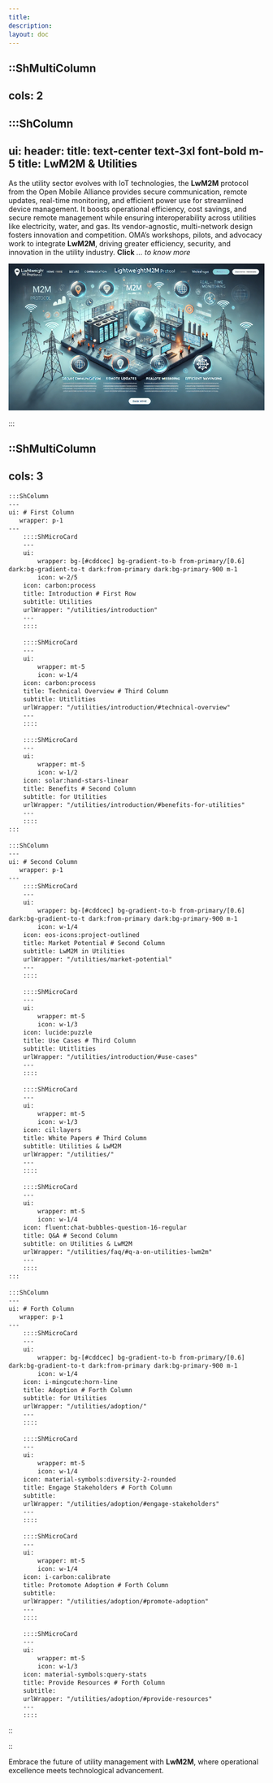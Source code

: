 ```yaml
---
title: 
description:
layout: doc
---
```


::ShMultiColumn
---
cols: 2 
---
:::ShColumn
---
ui:
    header:
        title: text-center text-3xl font-bold m-5
title: LwM2M & Utilities
---
As the utility sector evolves with IoT technologies, the **LwM2M** protocol from the Open Mobile Alliance provides secure communication, remote updates, real-time monitoring, and efficient power use for streamlined device management. It boosts operational efficiency, cost savings, and secure remote management while ensuring interoperability across utilities like electricity, water, and gas. Its vendor-agnostic, multi-network design fosters innovation and competition. OMA’s workshops, pilots, and advocacy work to integrate **LwM2M**, driving greater efficiency, security, and innovation in the utility industry. **Click** _... to know more_

<img src="/images/utilities/utilities-4.png" alt="LwM2M in Utilities" class="rounded-2xl">

:::



::ShMultiColumn
---
cols: 3 
---
    :::ShColumn 
    --- 
    ui: # First Column
       wrapper: p-1
    ---
        ::::ShMicroCard
        ---
        ui:
            wrapper: bg-[#cddcec] bg-gradient-to-b from-primary/[0.6] dark:bg-gradient-to-t dark:from-primary dark:bg-primary-900 m-1
            icon: w-2/5
        icon: carbon:process
        title: Introduction # First Row
        subtitle: Utilities
        urlWrapper: "/utilities/introduction"
        ---
        ::::

        ::::ShMicroCard
        ---
        ui:
            wrapper: mt-5
            icon: w-1/4
        icon: carbon:process
        title: Technical Overview # Third Column
        subtitle: Utitlities
        urlWrapper: "/utilities/introduction/#technical-overview"
        ---
        ::::

        ::::ShMicroCard
        ---
        ui:
            wrapper: mt-5
            icon: w-1/2
        icon: solar:hand-stars-linear
        title: Benefits # Second Column
        subtitle: for Utilities
        urlWrapper: "/utilities/introduction/#benefits-for-utilities"
        ---
        ::::
    :::

    :::ShColumn 
    --- 
    ui: # Second Column
       wrapper: p-1
    ---
        ::::ShMicroCard
        ---
        ui:
            wrapper: bg-[#cddcec] bg-gradient-to-b from-primary/[0.6] dark:bg-gradient-to-t dark:from-primary dark:bg-primary-900 m-1
            icon: w-1/4
        icon: eos-icons:project-outlined
        title: Market Potential # Second Column
        subtitle: LwM2M in Utilities
        urlWrapper: "/utilities/market-potential"
        ---
        ::::

        ::::ShMicroCard
        ---
        ui:
            wrapper: mt-5
            icon: w-1/3
        icon: lucide:puzzle
        title: Use Cases # Third Column
        subtitle: Utitlities
        urlWrapper: "/utilities/introduction/#use-cases"
        ---
        ::::        

        ::::ShMicroCard
        ---
        ui:
            wrapper: mt-5
            icon: w-1/3
        icon: cil:layers
        title: White Papers # Third Column
        subtitle: Utilities & LwM2M
        urlWrapper: "/utilities/"
        ---
        ::::   

        ::::ShMicroCard
        ---
        ui:
            wrapper: mt-5
            icon: w-1/4
        icon: fluent:chat-bubbles-question-16-regular
        title: Q&A # Second Column
        subtitle: on Utilities & LwM2M
        urlWrapper: "/utilities/faq/#q-a-on-utilities-lwm2m"
        ---
        ::::         
    :::  

    :::ShColumn 
    --- 
    ui: # Forth Column
       wrapper: p-1
    ---
        ::::ShMicroCard
        ---
        ui:
            wrapper: bg-[#cddcec] bg-gradient-to-b from-primary/[0.6] dark:bg-gradient-to-t dark:from-primary dark:bg-primary-900 m-1
            icon: w-1/4
        icon: i-mingcute:horn-line
        title: Adoption # Forth Column
        subtitle: for Utilities
        urlWrapper: "/utilities/adoption/"
        ---
        ::::

        ::::ShMicroCard
        ---
        ui:
            wrapper: mt-5
            icon: w-1/4
        icon: material-symbols:diversity-2-rounded
        title: Engage Stakeholders # Forth Column
        subtitle: 
        urlWrapper: "/utilities/adoption/#engage-stakeholders"
        ---
        ::::     
        
        ::::ShMicroCard
        ---
        ui:
            wrapper: mt-5
            icon: w-1/4
        icon: i-carbon:calibrate
        title: Protomote Adoption # Forth Column
        subtitle: 
        urlWrapper: "/utilities/adoption/#promote-adoption"
        ---
        :::: 

        ::::ShMicroCard
        ---
        ui:
            wrapper: mt-5
            icon: w-1/3
        icon: material-symbols:query-stats
        title: Provide Resources # Forth Column
        subtitle: 
        urlWrapper: "/utilities/adoption/#provide-resources"
        ---
        ::::          

::

::


    
Embrace the future of utility management with __LwM2M__, where operational excellence meets technological advancement.
